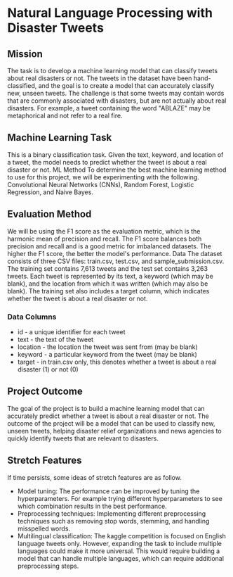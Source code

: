 # Natural Language Processing with Disaster Tweets

## Mission 
The task is to develop a machine learning model that can classify tweets about real
disasters or not. The tweets in the dataset have been hand-classified, and the goal is
to create a model that can accurately classify new, unseen tweets. The challenge is
that some tweets may contain words that are commonly associated with disasters,
but are not actually about real disasters. For example, a tweet containing the word
"ABLAZE" may be metaphorical and not refer to a real fire.

## Machine Learning Task
This is a binary classification task. Given the text, keyword, and location of a tweet, the model
needs to predict whether the tweet is about a real disaster or not.
ML Method
To determine the best machine learning method to use for this project, we will be experimenting
with the following. Convolutional Neural Networks (CNNs), Random Forest, Logistic
Regression, and Naive Bayes.

## Evaluation Method
We will be using the F1 score as the evaluation metric, which is the harmonic mean of precision
and recall. The F1 score balances both precision and recall and is a good metric for
imbalanced datasets. The higher the F1 score, the better the model's performance.
Data
The dataset consists of three CSV files: train.csv, test.csv, and sample_submission.csv. The
training set contains 7,613 tweets and the test set contains 3,263 tweets. Each tweet is
represented by its text, a keyword (which may be blank), and the location from which it was
written (which may also be blank). The training set also includes a target column, which indicates
whether the tweet is about a real disaster or not.

### Data Columns
- id - a unique identifier for each tweet
- text - the text of the tweet
- location - the location the tweet was sent from (may be blank)
- keyword - a particular keyword from the tweet (may be blank)
- target - in train.csv only, this denotes whether a tweet is about a real disaster (1) or not
(0)

## Project Outcome
The goal of the project is to build a machine learning model that can accurately predict whether
a tweet is about a real disaster or not. The outcome of the project will be a model that can be
used to classify new, unseen tweets, helping disaster relief organizations and news agencies to
quickly identify tweets that are relevant to disasters.

## Stretch Features
If time persists, some ideas of stretch features are as follow.
- Model tuning: The performance can be improved by tuning the hyperparameters. For
example trying different hyperparameters to see which combination results in the best
performance.
- Preprocessing techniques: Implementing different preprocessing techniques such as
removing stop words, stemming, and handling misspelled words.
- Multilingual classification: The kaggle competition is focused on English language tweets
only. However, expanding the task to include multiple languages could make it more
universal. This would require building a model that can handle multiple languages, which
can require additional preprocessing steps.
